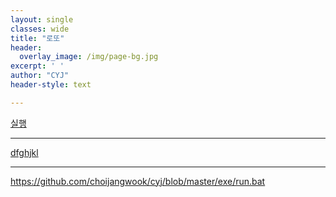 ```yaml
--- 
layout: single
classes: wide
title: "로또"
header:
  overlay_image: /img/page-bg.jpg
excerpt: ' '
author: "CYJ"
header-style: text

---
```


<a href="https://127.0.0.1:5900">실행</a>

---


[dfghjkl](fmp://127.0.0.1:5900)

---
https://github.com/choijangwook/cyj/blob/master/exe/run.bat
